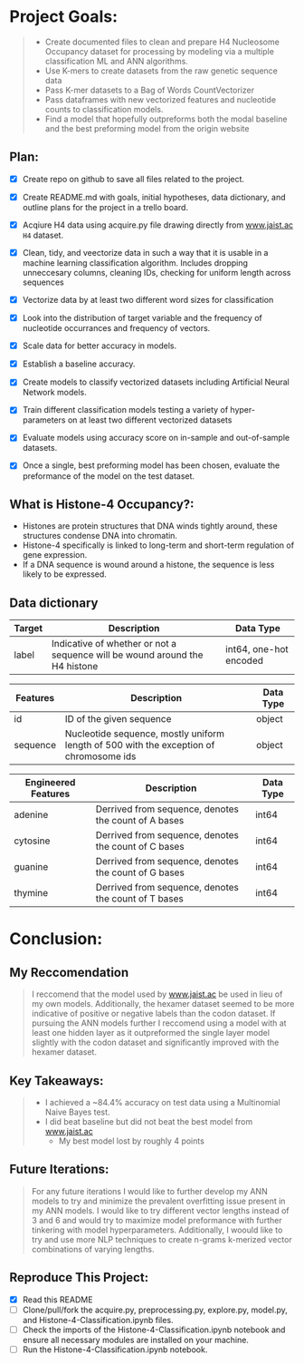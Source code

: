# Project Goals:
>    - Create documented files to clean and prepare H4 Nucleosome Occupancy dataset for processing by modeling via a multiple classification ML and ANN algorithms.
>   - Use K-mers to create datasets from the raw genetic sequence data
>   - Pass K-mer datasets to a Bag of Words CountVectorizer
>   - Pass dataframes with new vectorized features and nucleotide counts to classification models.
>   - Find a model that hopefully outpreforms both the modal baseline and the best preforming model from the origin website

## Plan:
- [x] Create repo on github to save all files related to the project.
- [x] Create README.md with goals, initial hypotheses, data dictionary, and outline plans for the project in a trello board.
- [x] Acqiure H4 data using acquire.py file drawing directly from www.jaist.ac `H4` dataset.
- [x] Clean, tidy, and veectorize data in such a way that it is usable in a machine learning classification algorithm. Includes dropping unneccesary columns, cleaning IDs, checking for uniform length across sequences
- [x] Vectorize data by at least two different word sizes for classification
- [x] Look into the distribution of target variable and the frequency of nucleotide occurrances and frequency of vectors.
- [x] Scale data for better accuracy in models.
- [x] Establish a baseline accuracy.
- [x] Create models to classify vectorized datasets including Artificial Neural Network models.
- [x] Train different classification models testing a variety of hyper-parameters on at least two different vectorized datasets
- [x] Evaluate models using accuracy score on in-sample and out-of-sample datasets.
- [x] Once a single, best preforming model has been chosen, evaluate the preformance of the model on the test dataset.


## What is Histone-4 Occupancy?:
- Histones are protein structures that DNA winds tightly around, these structures condense DNA into chromatin.
- Histone-4 specifically is linked to long-term and short-term regulation of gene expression.
- If a DNA sequence is wound around a histone, the sequence is less likely to be expressed.


## Data dictionary
Target  | Description   | Data Type
--|--|--
label    | Indicative of whether or not a sequence will be wound around the H4 histone | int64, one-hot encoded

Features   | Description |    Data Type
--|--|--
id  | ID of the given sequence | object
sequence  | Nucleotide sequence, mostly uniform length of 500 with the exception of chromosome ids | object

Engineered Features  | Description   | Data Type
--|--|--
adenine |    Derrived from sequence, denotes the count of A bases    | int64
cytosine |    Derrived from sequence, denotes the count of C bases    | int64
guanine |    Derrived from sequence, denotes the count of G bases    | int64
thymine |    Derrived from sequence, denotes the count of T bases    | int64


# Conclusion:
## My Reccomendation
> I reccomend that the model used by www.jaist.ac be used in lieu of my own models. Additionally, the hexamer dataset seemed to be more indicative of positive or negative labels than the codon dataset. If pursuing the ANN models further I reccomend using a model with at least one hidden layer as it outpreformed the single layer model slightly with the codon dataset and significantly improved with the hexamer dataset.

## Key Takeaways:
> - I achieved a ~84.4% accuracy on test data using a Multinomial Naive Bayes test.
> - I did beat baseline but did not beat the best model from www.jaist.ac
>     - My best model lost by roughly 4 points

## Future Iterations:
> For any future iterations I would like to further develop my ANN models to try and minimize the prevalent overfitting issue present in my ANN models. I would like to try different vector lengths instead of 3 and 6 and would try to maximize model preformance with further tinkering with model hyperparameters. Additionally, I woould like to try and use more NLP techniques to create n-grams k-merized vector combinations of varying lengths.


## Reproduce This Project:
- [x] Read this README
- [ ] Clone/pull/fork the acquire.py, preprocessing.py, explore.py, model.py, and Histone-4-Classification.ipynb files.
- [ ] Check the imports of the Histone-4-Classification.ipynb notebook and ensure all necessary modules are installed on your machine.
- [ ] Run the Histone-4-Classification.ipynb notebook.
